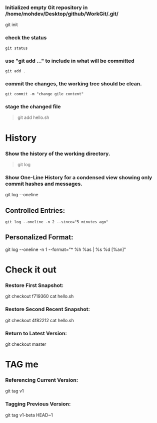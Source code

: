 ### Initialized empty Git repository in /home/mohdev/Desktop/github/WorkGit/.git/
git init

### check the status
```
git status
```
### use "git add <file>..." to include in what will be committed
```
git add .
```

### commit the changes, the working tree should be clean.
``
git commit -m "change gile content"
``
### stage the changed file
> git add hello.sh

# History

### Show the history of the working directory.
> git log

### Show One-Line History for a condensed view showing only commit hashes and messages.
git log --oneline

## Controlled Entries: 
```
git log --oneline -n 2 --since="5 minutes ago"
```
## Personalized Format: 
git log --oneline -n 1 --format="* %h %as | %s %d [%an]"


# Check it out
### Restore First Snapshot: 
git checkout f719360
cat hello.sh

### Restore Second Recent Snapshot: 
git checkout 4f82212
cat hello.sh

### Return to Latest Version: 
git checkout master


# TAG me
### Referencing Current Version: 
git tag v1

### Tagging Previous Version: 
git tag v1-beta HEAD~1

